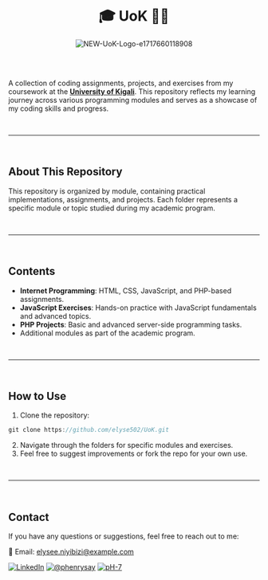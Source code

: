 <div align="center">

# 🎓 UoK 👨‍🎓

![NEW-UoK-Logo-e1717660118908](https://github.com/user-attachments/assets/e44d53e9-e2f1-41c2-a139-eb63ad6b1441)
</div><br /><br />

A collection of coding assignments, projects, and exercises from my coursework at the [**University of Kigali**](https://uok.ac.rw/). This repository reflects my learning journey across various programming modules and serves as a showcase of my coding skills and progress.

<br /><hr /><br />

## About This Repository
This repository is organized by module, containing practical implementations, assignments, and projects. Each folder represents a specific module or topic studied during my academic program.

<br /><hr /><br />

## Contents
* **Internet Programming**: HTML, CSS, JavaScript, and PHP-based assignments.
* **JavaScript Exercises**: Hands-on practice with JavaScript fundamentals and advanced topics.
* **PHP Projects**: Basic and advanced server-side programming tasks.
* Additional modules as part of the academic program.

<br /><hr /><br />

## How to Use
1. Clone the repository:
```groovy
git clone https://github.com/elyse502/UoK.git
```
2. Navigate through the folders for specific modules and exercises.
3. Feel free to suggest improvements or fork the repo for your own use.

<br /><hr /><br />

## Contact
If you have any questions or suggestions, feel free to reach out to me:

📧 Email: <elysee.niyibizi@example.com>

[![LinkedIn](https://img.shields.io/badge/LinkedIn-0077B5?style=for-the-badge&logo=linkedin&logoColor=white)](https://www.linkedin.com/in/niyibizi-elys%C3%A9e/) [![@phenrysay](https://img.shields.io/badge/Twitter-1DA1F2?style=for-the-badge&logo=twitter&logoColor=white)](https://twitter.com/Niyibizi_Elyse) [![pH-7](https://img.shields.io/badge/GitHub-100000?style=for-the-badge&logo=github&logoColor=white)](https://github.com/elyse502)

<br /><br />


